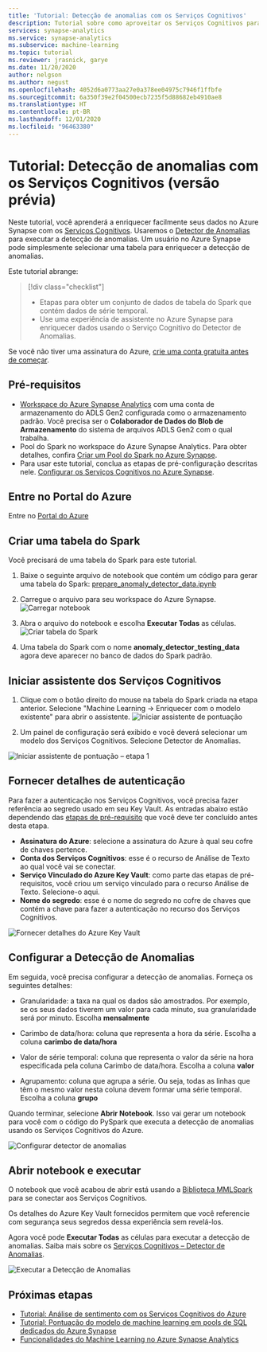 ```yaml
---
title: 'Tutorial: Detecção de anomalias com os Serviços Cognitivos'
description: Tutorial sobre como aproveitar os Serviços Cognitivos para detecção de anomalias no Azure Synapse
services: synapse-analytics
ms.service: synapse-analytics
ms.subservice: machine-learning
ms.topic: tutorial
ms.reviewer: jrasnick, garye
ms.date: 11/20/2020
author: nelgson
ms.author: negust
ms.openlocfilehash: 4052d6a0773aa27e0a378ee04975c7946f1ffbfe
ms.sourcegitcommit: 6a350f39e2f04500ecb7235f5d88682eb4910ae8
ms.translationtype: HT
ms.contentlocale: pt-BR
ms.lasthandoff: 12/01/2020
ms.locfileid: "96463380"
---
```

# <a name="tutorial-anomaly-detection-with-cognitive-services-preview"></a>Tutorial: Detecção de anomalias com os Serviços Cognitivos (versão prévia)

Neste tutorial, você aprenderá a enriquecer facilmente seus dados no Azure Synapse com os [Serviços Cognitivos](https://go.microsoft.com/fwlink/?linkid=2147492). Usaremos o [Detector de Anomalias](https://go.microsoft.com/fwlink/?linkid=2147493) para executar a detecção de anomalias. Um usuário no Azure Synapse pode simplesmente selecionar uma tabela para enriquecer a detecção de anomalias.

Este tutorial abrange:

> [!div class="checklist"]
> - Etapas para obter um conjunto de dados de tabela do Spark que contém dados de série temporal.
> - Use uma experiência de assistente no Azure Synapse para enriquecer dados usando o Serviço Cognitivo do Detector de Anomalias.

Se você não tiver uma assinatura do Azure, [crie uma conta gratuita antes de começar](https://azure.microsoft.com/free/).

## <a name="prerequisites"></a>Pré-requisitos

- [Workspace do Azure Synapse Analytics](../get-started-create-workspace.md) com uma conta de armazenamento do ADLS Gen2 configurada como o armazenamento padrão. Você precisa ser o **Colaborador de Dados do Blob de Armazenamento** do sistema de arquivos ADLS Gen2 com o qual trabalha.
- Pool do Spark no workspace do Azure Synapse Analytics. Para obter detalhes, confira [Criar um Pool do Spark no Azure Synapse](../quickstart-create-sql-pool-studio.md).
- Para usar este tutorial, conclua as etapas de pré-configuração descritas nele. [Configurar os Serviços Cognitivos no Azure Synapse](tutorial-configure-cognitive-services-synapse.md).

## <a name="sign-in-to-the-azure-portal"></a>Entre no Portal do Azure

Entre no [Portal do Azure](https://portal.azure.com/)

## <a name="create-a-spark-table"></a>Criar uma tabela do Spark

Você precisará de uma tabela do Spark para este tutorial.

1. Baixe o seguinte arquivo de notebook que contém um código para gerar uma tabela do Spark: [prepare_anomaly_detector_data.ipynb](https://go.microsoft.com/fwlink/?linkid=2149577)

1. Carregue o arquivo para seu workspace do Azure Synapse.
![Carregar notebook](media/tutorial-cognitive-services/tutorial-cognitive-services-anomaly-00a.png)

1. Abra o arquivo do notebook e escolha **Executar Todas** as células.
![Criar tabela do Spark](media/tutorial-cognitive-services/tutorial-cognitive-services-anomaly-00b.png)

1. Uma tabela do Spark com o nome **anomaly_detector_testing_data** agora deve aparecer no banco de dados do Spark padrão.

## <a name="launch-cognitive-services-wizard"></a>Iniciar assistente dos Serviços Cognitivos

1. Clique com o botão direito do mouse na tabela do Spark criada na etapa anterior. Selecione "Machine Learning -> Enriquecer com o modelo existente" para abrir o assistente.
![Iniciar assistente de pontuação](media/tutorial-cognitive-services/tutorial-cognitive-services-anomaly-00g.png)

2. Um painel de configuração será exibido e você deverá selecionar um modelo dos Serviços Cognitivos. Selecione Detector de Anomalias.

![Iniciar assistente de pontuação – etapa 1](media/tutorial-cognitive-services/tutorial-cognitive-services-anomaly-00c.png)

## <a name="provide-authentication-details"></a>Fornecer detalhes de autenticação

Para fazer a autenticação nos Serviços Cognitivos, você precisa fazer referência ao segredo usado em seu Key Vault. As entradas abaixo estão dependendo das [etapas de pré-requisito](tutorial-configure-cognitive-services-synapse.md) que você deve ter concluído antes desta etapa.

- **Assinatura do Azure**: selecione a assinatura do Azure à qual seu cofre de chaves pertence.
- **Conta dos Serviços Cognitivos**: esse é o recurso de Análise de Texto ao qual você vai se conectar.
- **Serviço Vinculado do Azure Key Vault**: como parte das etapas de pré-requisitos, você criou um serviço vinculado para o recurso Análise de Texto. Selecione-o aqui.
- **Nome do segredo**: esse é o nome do segredo no cofre de chaves que contém a chave para fazer a autenticação no recurso dos Serviços Cognitivos.

![Fornecer detalhes do Azure Key Vault](media/tutorial-cognitive-services/tutorial-cognitive-services-anomaly-00d.png)

## <a name="configure-anomaly-detection"></a>Configurar a Detecção de Anomalias

Em seguida, você precisa configurar a detecção de anomalias. Forneça os seguintes detalhes:

- Granularidade: a taxa na qual os dados são amostrados. Por exemplo, se os seus dados tiverem um valor para cada minuto, sua granularidade será por minuto. Escolha **mensalmente** 

- Carimbo de data/hora: coluna que representa a hora da série. Escolha a coluna **carimbo de data/hora**

- Valor de série temporal: coluna que representa o valor da série na hora especificada pela coluna Carimbo de data/hora. Escolha a coluna **valor**

- Agrupamento: coluna que agrupa a série. Ou seja, todas as linhas que têm o mesmo valor nesta coluna devem formar uma série temporal. Escolha a coluna **grupo**

Quando terminar, selecione **Abrir Notebook**. Isso vai gerar um notebook para você com o código do PySpark que executa a detecção de anomalias usando os Serviços Cognitivos do Azure.

![Configurar detector de anomalias](media/tutorial-cognitive-services/tutorial-cognitive-services-anomaly-00e.png)

## <a name="open-notebook-and-run"></a>Abrir notebook e executar

O notebook que você acabou de abrir está usando a [Biblioteca MMLSpark](https://github.com/Azure/mmlspark) para se conectar aos Serviços Cognitivos.

Os detalhes do Azure Key Vault fornecidos permitem que você referencie com segurança seus segredos dessa experiência sem revelá-los.

Agora você pode **Executar Todas** as células para executar a detecção de anomalias. Saiba mais sobre os [Serviços Cognitivos – Detector de Anomalias](https://go.microsoft.com/fwlink/?linkid=2147493).

![Executar a Detecção de Anomalias](media/tutorial-cognitive-services/tutorial-cognitive-services-anomaly-00f.png)

## <a name="next-steps"></a>Próximas etapas

- [Tutorial: Análise de sentimento com os Serviços Cognitivos do Azure](tutorial-cognitive-services-sentiment.md)
- [Tutorial: Pontuação do modelo de machine learning em pools de SQL dedicados do Azure Synapse](tutorial-sql-pool-model-scoring-wizard.md)
- [Funcionalidades do Machine Learning no Azure Synapse Analytics](what-is-machine-learning.md)